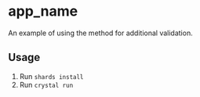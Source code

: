 # app_name

An example of using the method for additional validation.

## Usage

1. Run `shards install`
2. Run `crystal run`
